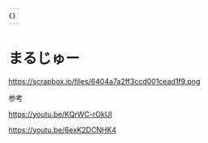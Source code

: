 ```yaml
---
{}
---
```

# まるじゅー

https://scrapbox.io/files/6404a7a2ff3ccd001cead1f9.png

参考

https://youtu.be/KQrWC-rOkUI

https://youtu.be/6exK2DCNHK4